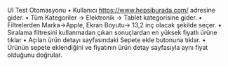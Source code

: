 UI Test Otomasyonu
• Kullanıcı https://www.hepsiburada.com/ adresine gider.
• Tüm Kategoriler -> Elektronik -> Tablet kategorisine gider.
• Filtrelerden Marka->Apple, Ekran Boyutu-> 13,2 inç olacak şekilde seçer.
• Sıralama filtresini kullanmadan çıkan sonuçlardan en yüksek fiyatlı ürüne tıklar
• Açılan ürün detayı sayfasındaki Sepete ekle butonuna tıklar.
• Ürünün sepete eklendiğini ve fiyatının ürün detay sayfasıyla aynı fiyat olduğunu doğrular.
